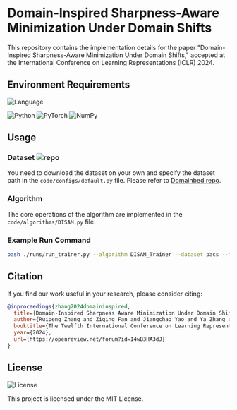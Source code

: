 # Domain-Inspired Sharpness-Aware Minimization Under Domain Shifts

This repository contains the implementation details for the paper "Domain-Inspired Sharpness-Aware Minimization Under Domain Shifts," accepted at the International Conference on Learning Representations (ICLR) 2024.

## Environment Requirements

![Language](https://img.shields.io/badge/language-python-brightgreen)


![Python](https://img.shields.io/badge/Python->=3.9.5-orange)
![PyTorch](https://img.shields.io/badge/PyTorch-=2.0.1-orange)
![NumPy](https://img.shields.io/badge/NumPy->=1.23.5-orange)


## Usage

### Dataset ![repo](https://img.shields.io/badge/repo-DomainBed-informational)

You need to download the dataset on your own and specify the dataset path in the `code/configs/default.py` file. Please refer to [Domainbed repo](https://github.com/facebookresearch/DomainBed).


### Algorithm

The core operations of the algorithm are implemented in the `code/algorithms/DISAM.py` file.

### Example Run Command

```bash
bash ./runs/run_trainer.py --algorithm DISAM_Trainer --dataset pacs --test_domain p --lambda_weight 0.1 --rho 0.05 --lr 1e-3 --batch_size 32 --epoch 50
```

## Citation

If you find our work useful in your research, please consider citing:

```bibtex
@inproceedings{zhang2024domaininspired,
  title={Domain-Inspired Sharpness Aware Minimization Under Domain Shifts},
  author={Ruipeng Zhang and Ziqing Fan and Jiangchao Yao and Ya Zhang and Yanfeng Wang},
  booktitle={The Twelfth International Conference on Learning Representations},
  year={2024},
  url={https://openreview.net/forum?id=I4wB3HA3dJ}
}
```

## License

![License](https://img.shields.io/badge/license-MIT-yellow)

This project is licensed under the MIT License.

